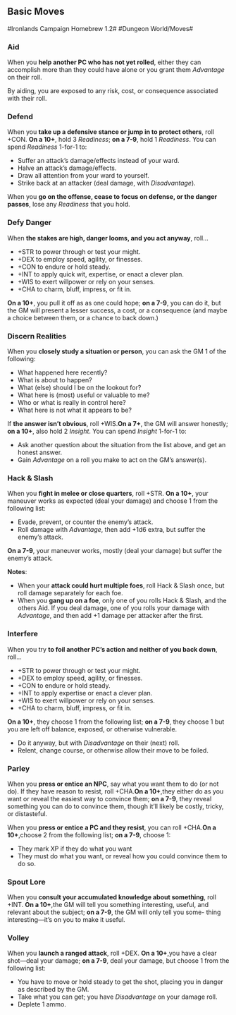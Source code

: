 ## Basic Moves
#Ironlands Campaign Homebrew 1.2#
#Dungeon World/Moves#
### Aid
When you **help another PC who has not yet rolled**, either they can accomplish more than they could have alone or you grant them *Advantage* on their roll.

By aiding, you are exposed to any risk, cost, or consequence associated with their roll. 
### Defend
When you **take up a defensive stance or jump in to protect others**, roll +CON. **On a 10+**, hold 3 *Readiness*; **on a 7-9**, hold 1 *Readiness*. You can spend *Readiness* 1-for-1 to:

* Suffer an attack’s damage/effects instead of your ward.
* Halve an attack’s damage/effects.
* Draw all attention from your ward to yourself.
* Strike back at an attacker (deal damage, with *Disadvantage*).

When you **go on the offense, cease to focus on defense, or the danger passes**, lose any *Readiness* that you hold.
### Defy Danger
When **the stakes are high, danger looms, and you act anyway**, roll…

* +STR to power through or test your might.
* +DEX to employ speed, agility, or finesses.
* +CON to endure or hold steady.
* +INT to apply quick wit, expertise, or enact a clever plan.
* +WIS to exert willpower or rely on your senses.
* +CHA to charm, bluff, impress, or fit in.

**On a 10+**, you pull it off as as one could hope; **on a 7-9**, you can do it, but the GM will present a lesser success, a cost, or a consequence (and maybe a choice between them, or a chance to back down.)
### Discern Realities
When you **closely study a situation or person**, you can ask the GM 1 of the following:

* What happened here recently?
* What is about to happen?
* What (else) should I be on the lookout for?
* What here is (most) useful or valuable to me?
* Who or what is really in control here?
* What here is not what it appears to be?

If **the answer isn’t obvious**, roll +WIS.**On a 7+**, the GM will answer honestly; **on a 10+**, also hold 2 *Insight*. You can spend *Insight* 1-for-1 to:

* Ask another question about the situation from the list above, and get an honest answer.
* Gain *Advantage* on a roll you make to act on the GM’s answer(s).
### Hack & Slash
When you **fight in melee or close quarters**, roll +STR. **On a 10+**, your maneuver works as expected (deal your damage) and choose 1 from the following list:

* Evade, prevent, or counter the enemy’s attack.
* Roll damage with *Advantage*, then add +1d6 extra, but suffer the enemy’s attack.

**On a 7-9**, your maneuver works, mostly (deal your damage) but suffer the enemy’s attack.

**Notes**:

- When your **attack could hurt multiple foes**, roll Hack & Slash once, but roll damage separately for each foe.
- When you **gang up on a foe**, only one of you rolls Hack & Slash, and the others Aid. If you deal damage, one of you rolls your damage with *Advantage*, and then add +1 damage per attacker after the first.
### Interfere
When you try **to foil another PC’s action and neither of you back down**, roll... 

* +STR to power through or test your might.
* +DEX to employ speed, agility, or finesses.
* +CON to endure or hold steady.
* +INT to apply expertise or enact a clever plan.
* +WIS to exert willpower or rely on your senses.
* +CHA to charm, bluff, impress, or fit in.

**On a 10+**, they choose 1 from the following list; **on a 7-9**, they choose 1 but you are left off balance, exposed, or otherwise vulnerable. 

* Do it anyway, but with *Disadvantage* on their (next) roll.
* Relent, change course, or otherwise allow their move to be foiled.
### Parley
When you **press or entice an NPC**, say what you want them to do (or not do). If they have reason to resist, roll +CHA.**On a 10+**,they either do as you want or reveal the easiest way to convince them; **on a 7-9**, they reveal something you can do to convince them, though it’ll likely be costly, tricky, or distasteful.

When you **press or entice a PC and they resist**, you can roll +CHA.**On a 10+**,choose 2 from the following list; **on a 7-9**, choose 1:

* They mark XP if they do what you want 
* They must do what you want, or reveal how you could convince them to do so.
### Spout Lore
When you **consult your accumulated knowledge about something**, roll +INT. **On a 10+**,the GM will tell you something interesting, useful, and relevant about the subject; **on a 7-9**, the GM will only tell you some- thing interesting—it’s on you to make it useful. 
### Volley
When you **launch a ranged attack**, roll +DEX. **On a 10+**,you have a clear shot—deal your damage; **on a 7-9**, deal your damage, but choose 1 from the following list:

* You have to move or hold steady to get the shot, placing you in danger as described by the GM.
* Take what you can get; you have *Disadvantage* on your damage roll.
* Deplete 1 ammo.
